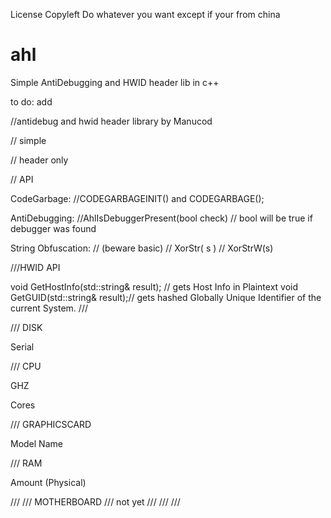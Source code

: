 License Copyleft
Do whatever you want except if your from china


# ahl
Simple AntiDebugging and HWID header lib in c++

to do: add 


 
//antidebug and hwid header library by Manucod

// simple

// header only

// API

CodeGarbage:
//CODEGARBAGEINIT() and CODEGARBAGE();

AntiDebugging:
//AhlIsDebuggerPresent(bool check) // bool will be true if debugger was found

String Obfuscation:
// (beware basic)
// XorStr( s ) 
// XorStrW(s)


///HWID API

void GetHostInfo(std::string& result); // gets Host Info in Plaintext
void GetGUID(std::string& result);// gets hashed Globally Unique Identifier of the current System. 
///
 
/// DISK

Serial


/// CPU

 GHZ

 Cores


/// GRAPHICSCARD

Model Name


/// RAM

Amount (Physical)

/// 
/// MOTHERBOARD
/// not yet
/// 
/// 
/// 


